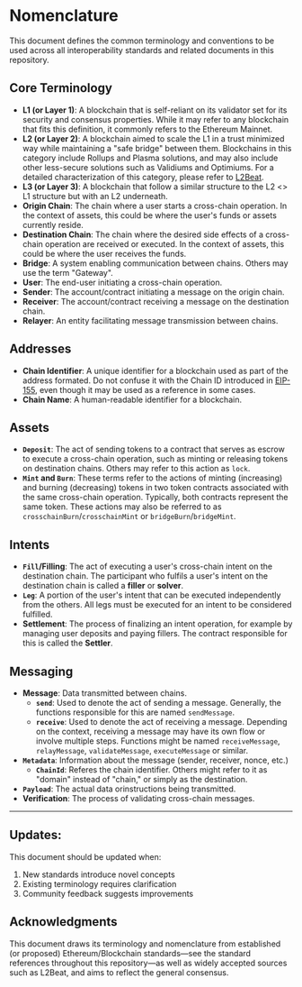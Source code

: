 # Nomenclature

This document defines the common terminology and conventions to be used across all interoperability standards and related documents in this repository.

## Core Terminology

- **L1 (or Layer 1)**: A blockchain that is self-reliant on its validator set for its security and consensus properties. While it may refer to any blockchain that fits this definition, it commonly refers to the Ethereum Mainnet.
- **L2 (or Layer 2)**: A blockchain aimed to scale the L1 in a trust minimized way  while maintaining a "safe bridge" between them. Blockchains in this category include Rollups and Plasma solutions, and may also include other less-secure solutions such as Validiums and Optimiums. For a detailed characterization of this category, please refer to [L2Beat](https://l2beat.com/).
- **L3 (or Layer 3)**: A blockchain that follow a similar structure to the L2 <> L1 structure but with an L2 underneath.
- **Origin Chain**: The chain where a user starts a cross-chain operation. In the context of assets, this could be where the user's funds or assets currently reside.
- **Destination Chain**: The chain where the desired side effects of a cross-chain operation are received or executed. In the context of assets, this could be where the user receives the funds.
- **Bridge**: A system enabling communication between chains. Others may use the term "Gateway".
- **User**: The end-user initiating a cross-chain operation.
- **Sender**: The account/contract initiating a message on the origin chain.
- **Receiver**: The account/contract receiving a message on the destination chain.
- **Relayer**: An entity facilitating message transmission between chains.


## Addresses

- **Chain Identifier**: A unique identifier for a blockchain used as part of the address formated. Do not confuse it with the Chain ID introduced in [EIP-155](https://github.com/ethereum/EIPs/blob/master/EIPS/eip-155.md), even though it may be used as a reference in some cases.
- **Chain Name**: A human-readable identifier for a blockchain.

## Assets

- **`Deposit`**:  The act of sending tokens to a contract that serves as escrow to execute a cross-chain operation, such as minting or releasing tokens on destination chains. Others may refer to this action as `lock`.
- **`Mint` and `Burn`**: These terms refer to the actions of minting (increasing) and burning (decreasing) tokens in two token contracts associated with the same cross-chain operation. Typically, both contracts represent the same token. These actions may also be referred to as `crosschainBurn`/`crosschainMint` or `bridgeBurn`/`bridgeMint`.

## Intents

- **`Fill`/Filling**: The act of executing a user's cross-chain intent on the destination chain. The participant who fulfils a user's intent on the destination chain is called a **filler** or **solver**.
- **`Leg`**: A portion of the user's intent that can be executed independently from the others. All legs must be executed for an intent to be considered fulfilled.
- **Settlement**: The process of finalizing an intent operation, for example by managing user deposits and paying fillers. The contract responsible for this is called the **Settler**.

## Messaging

- **Message**: Data transmitted between chains.
  - **`send`**: Used to denote the act of sending a message. Generally, the functions responsible for this are named `sendMessage`.
  - **`receive`**: Used to denote the act of receiving a message. Depending on the context, receiving a message may have its own flow or involve multiple steps. Functions might be named `receiveMessage`, `relayMessage`, `validateMessage`, `executeMessage` or similar.
- **`Metadata`**: Information about the message (sender, receiver, nonce, etc.)
  - **`ChainId`**: Referes the chain identifier. Others might refer to it as "domain" instead of "chain," or simply as the destination.
- **`Payload`**: The actual data orinstructions being transmitted.
- **Verification**: The process of validating cross-chain messages.
 


---



## Updates:

This document should be updated when:
1. New standards introduce novel concepts
2. Existing terminology requires clarification
3. Community feedback suggests improvements

## Acknowledgments

This document draws its terminology and nomenclature from established (or proposed) Ethereum/Blockchain standards—see the standard references throughout this repository—as well as widely accepted sources such as L2Beat, and aims to reflect the general consensus.
